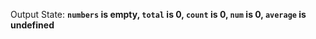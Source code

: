 Output State: **`numbers` is empty, `total` is 0, `count` is 0, `num` is 0, `average` is undefined**